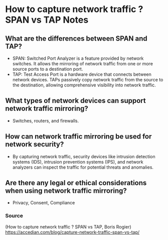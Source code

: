 # How to capture network traffic ? SPAN vs TAP Notes
## What are the differences between SPAN and TAP?
- SPAN: Switched Port Analyzer is a feature provided by network switches. It allows the mirroring of network traffic from one or more source ports to a destination port.
- TAP: Test Access Port is a hardware device that connects between network devices. TAPs passively copy network traffic from the source to the destination, allowing comprehensive visibility into network traffic.
## What types of network devices can support network traffic mirroring?
- Switches, routers, and firewalls. 
## How can network traffic mirroring be used for network security?
- By capturing network traffic, security devices like intrusion detection systems (IDS), intrusion prevention systems (IPS), and network analyzers can inspect the traffic for potential threats and anomalies. 
## Are there any legal or ethical considerations when using network traffic mirroring?
- Privacy, Consent, Compliance
### Source
(How to capture network traffic ? SPAN vs TAP, Boris Rogier) https://accedian.com/blog/capture-network-traffic-span-vs-tap/
